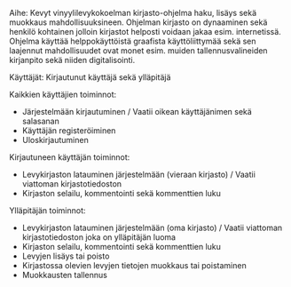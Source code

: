 Aihe:   Kevyt vinyylilevykokoelman kirjasto-ohjelma haku, lisäys sekä
	muokkaus mahdollisuuksineen. Ohjelman kirjasto on dynaaminen sekä
	henkilö kohtainen jolloin kirjastot helposti voidaan jakaa esim.
	internetissä. Ohjelma käyttää helppokäyttöistä graafista
	käyttöliittymää sekä sen laajennut mahdollisuudet ovat monet esim.
	muiden tallennusvalineiden kirjanpito sekä niiden digitalisointi.		

Käyttäjät: Kirjautunut käyttäjä sekä ylläpitäjä

Kaikkien käyttäjien toiminnot:
- Järjestelmään kirjautuminen
	/ Vaatii oikean käyttäjänimen sekä salasanan
- Käyttäjän registeröiminen
- Uloskirjautuminen
 
Kirjautuneen käyttäjän toiminnot:
- Levykirjaston latauminen järjestelmään (vieraan kirjasto)
	/ Vaatii viattoman kirjastotiedoston
- Kirjaston selailu, kommentointi sekä kommenttien luku

Ylläpitäjän toiminnot:
- Levykirjaston latauminen järjestelmään (oma kirjasto)
        / Vaatii viattoman kirjastotiedoston joka on ylläpitäjän luoma
- Kirjaston selailu, kommentointi sekä kommenttien luku
- Levyjen lisäys tai poisto
- Kirjastossa olevien levyjen tietojen muokkaus tai poistaminen
- Muokkausten tallennus

